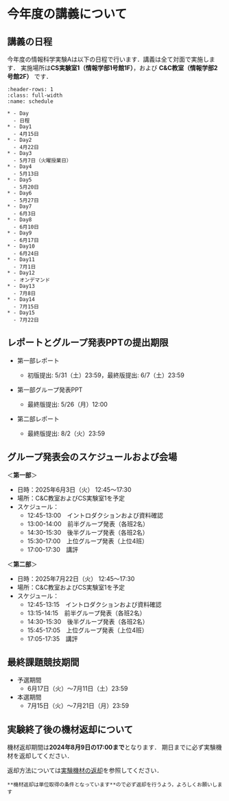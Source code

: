 # 今年度の講義について

## 講義の日程

今年度の情報科学実験Aは以下の日程で行います．講義は全て対面で実施します．
実施場所は**CS実験室1（情報学部1号館1F）**，および **C&amp;C教室（情報学部2号館2F）** です．

```{list-table} 情報科学実験Aスケジュール
:header-rows: 1
:class: full-width
:name: schedule

* - Day
  - 日程
* - Day1
  - 4月15日
* - Day2
  - 4月22日
* - Day3
  - 5月7日（火曜授業日）
* - Day4
  - 5月13日
* - Day5
  - 5月20日
* - Day6
  - 5月27日
* - Day7
  - 6月3日
* - Day8
  - 6月10日
* - Day9
  - 6月17日
* - Day10
  - 6月24日
* - Day11
  - 7月1日
* - Day12
  - オンデマンド
* - Day13
  - 7月8日
* - Day14
  - 7月15日
* - Day15
  - 7月22日
```

## レポートとグループ発表PPTの提出期限

- 第一部レポート
  - 初版提出: 5/31（土）23:59，最終版提出: 6/7（土）23:59

- 第一部グループ発表PPT
  - 最終版提出: 5/26（月）12:00

- 第二部レポート
  - 最終版提出: 8/2（火）23:59

## グループ発表会のスケジュールおよび会場

＜**第一部**＞

- 日時：2025年6月3日（火） 12:45〜17:30
- 場所：C&C教室およびCS実験室1を予定
- スケジュール：
  - 12:45-13:00　イントロダクションおよび資料確認
  - 13:00-14:00　前半グループ発表（各班2名）
  - 14:30-15:30　後半グループ発表（各班2名）
  - 15:30-17:00　上位グループ発表（上位4班）
  - 17:00-17:30　講評

＜**第二部**＞

- 日時：2025年7月22日（火） 12:45〜17:30
- 場所：C&C教室およびCS実験室1を予定
- スケジュール：
  - 12:45-13:15　イントロダクションおよび資料確認
  - 13:15-14:15　前半グループ発表（各班2名）
  - 14:30-15:30　後半グループ発表（各班2名）
  - 15:45-17:05　上位グループ発表（上位4班）
  - 17:05-17:35　講評

## 最終課題競技期間

- 予選期間
  - 6月17日（火）〜7月11日（土）23:59
- 本選期間
  - 7月15日（火）〜7月21日（月）23:59

## 実験終了後の機材返却について

機材返却期間は**2024年8月9日の17:00まで**となります．
期日までに必ず実験機材を返却してください．

返却方法については[実験機材の返却](./end/cleanup)を参照してください．

```{important}
**機材返却は単位取得の条件となっています**ので必ず返却を行うよう，よろしくお願いします
```
